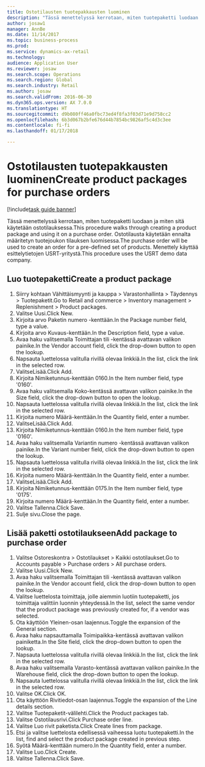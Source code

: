 ```yaml
--- 
title: Ostotilausten tuotepakkausten luominen
description: "Tässä menettelyssä kerrotaan, miten tuotepaketti luodaan ja miten sitä käytetään ostotilauksessa."
author: josaw1
manager: AnnBe
ms.date: 11/14/2017
ms.topic: business-process
ms.prod: 
ms.service: dynamics-ax-retail
ms.technology: 
audience: Application User
ms.reviewer: josaw
ms.search.scope: Operations
ms.search.region: Global
ms.search.industry: Retail
ms.author: josaw
ms.search.validFrom: 2016-06-30
ms.dyn365.ops.version: AX 7.0.0
ms.translationtype: HT
ms.sourcegitcommit: d9b080ff46a0fbc73ed4f8fa3f03d71e9d758cc2
ms.openlocfilehash: 6b3d067b2bfe676d44b7854bc9826af5c4d3c3ee
ms.contentlocale: fi-fi
ms.lasthandoff: 01/17/2018

---
```

# <a name="create-product-packages-for-purchase-orders"></a><span data-ttu-id="cbc96-103">Ostotilausten tuotepakkausten luominen</span><span class="sxs-lookup"><span data-stu-id="cbc96-103">Create product packages for purchase orders</span></span>

[!include[task guide banner](../includes/task-guide-banner.md)]

<span data-ttu-id="cbc96-104">Tässä menettelyssä kerrotaan, miten tuotepaketti luodaan ja miten sitä käytetään ostotilauksessa.</span><span class="sxs-lookup"><span data-stu-id="cbc96-104">This procedure walks through creating a product package and using it on a purchase order.</span></span> <span data-ttu-id="cbc96-105">Ostotilausta käytetään ennalta määritetyn tuotejoukon tilauksen luomisessa.</span><span class="sxs-lookup"><span data-stu-id="cbc96-105">The purchase order will be used to create an order for a pre-defined set of products.</span></span> <span data-ttu-id="cbc96-106">Menettely käyttää esittelytietojen USRT-yritystä.</span><span class="sxs-lookup"><span data-stu-id="cbc96-106">This procedure uses the USRT demo data company.</span></span>


## <a name="create-a-product-package"></a><span data-ttu-id="cbc96-107">Luo tuotepaketti</span><span class="sxs-lookup"><span data-stu-id="cbc96-107">Create a product package</span></span>
1. <span data-ttu-id="cbc96-108">Siirry kohtaan Vähittäismyynti ja kauppa > Varastonhallinta > Täydennys > Tuotepaketit.</span><span class="sxs-lookup"><span data-stu-id="cbc96-108">Go to Retail and commerce > Inventory management > Replenishment > Product packages.</span></span>
2. <span data-ttu-id="cbc96-109">Valitse Uusi.</span><span class="sxs-lookup"><span data-stu-id="cbc96-109">Click New.</span></span>
3. <span data-ttu-id="cbc96-110">Kirjoita arvo Paketin numero -kenttään.</span><span class="sxs-lookup"><span data-stu-id="cbc96-110">In the Package number field, type a value.</span></span>
4. <span data-ttu-id="cbc96-111">Kirjoita arvo Kuvaus-kenttään.</span><span class="sxs-lookup"><span data-stu-id="cbc96-111">In the Description field, type a value.</span></span>
5. <span data-ttu-id="cbc96-112">Avaa haku valitsemalla Toimittajan tili -kentässä avattavan valikon painike.</span><span class="sxs-lookup"><span data-stu-id="cbc96-112">In the Vendor account field, click the drop-down button to open the lookup.</span></span>
6. <span data-ttu-id="cbc96-113">Napsauta luettelossa valitulla rivillä olevaa linkkiä.</span><span class="sxs-lookup"><span data-stu-id="cbc96-113">In the list, click the link in the selected row.</span></span>
7. <span data-ttu-id="cbc96-114">ValitseLisää.</span><span class="sxs-lookup"><span data-stu-id="cbc96-114">Click Add.</span></span>
8. <span data-ttu-id="cbc96-115">Kirjoita Nimiketunnus-kenttään 0160.</span><span class="sxs-lookup"><span data-stu-id="cbc96-115">In the Item number field, type '0160'.</span></span>
9. <span data-ttu-id="cbc96-116">Avaa haku valitsemalla Koko-kentässä avattavan valikon painike.</span><span class="sxs-lookup"><span data-stu-id="cbc96-116">In the Size field, click the drop-down button to open the lookup.</span></span>
10. <span data-ttu-id="cbc96-117">Napsauta luettelossa valitulla rivillä olevaa linkkiä.</span><span class="sxs-lookup"><span data-stu-id="cbc96-117">In the list, click the link in the selected row.</span></span>
11. <span data-ttu-id="cbc96-118">Kirjoita numero Määrä-kenttään.</span><span class="sxs-lookup"><span data-stu-id="cbc96-118">In the Quantity field, enter a number.</span></span>
12. <span data-ttu-id="cbc96-119">ValitseLisää.</span><span class="sxs-lookup"><span data-stu-id="cbc96-119">Click Add.</span></span>
13. <span data-ttu-id="cbc96-120">Kirjoita Nimiketunnus-kenttään 0160.</span><span class="sxs-lookup"><span data-stu-id="cbc96-120">In the Item number field, type '0160'.</span></span>
14. <span data-ttu-id="cbc96-121">Avaa haku valitsemalla Variantin numero -kentässä avattavan valikon painike.</span><span class="sxs-lookup"><span data-stu-id="cbc96-121">In the Variant number field, click the drop-down button to open the lookup.</span></span>
15. <span data-ttu-id="cbc96-122">Napsauta luettelossa valitulla rivillä olevaa linkkiä.</span><span class="sxs-lookup"><span data-stu-id="cbc96-122">In the list, click the link in the selected row.</span></span>
16. <span data-ttu-id="cbc96-123">Kirjoita numero Määrä-kenttään.</span><span class="sxs-lookup"><span data-stu-id="cbc96-123">In the Quantity field, enter a number.</span></span>
17. <span data-ttu-id="cbc96-124">ValitseLisää.</span><span class="sxs-lookup"><span data-stu-id="cbc96-124">Click Add.</span></span>
18. <span data-ttu-id="cbc96-125">Kirjoita Nimiketunnus-kenttään 0175.</span><span class="sxs-lookup"><span data-stu-id="cbc96-125">In the Item number field, type '0175'.</span></span>
19. <span data-ttu-id="cbc96-126">Kirjoita numero Määrä-kenttään.</span><span class="sxs-lookup"><span data-stu-id="cbc96-126">In the Quantity field, enter a number.</span></span>
20. <span data-ttu-id="cbc96-127">Valitse Tallenna.</span><span class="sxs-lookup"><span data-stu-id="cbc96-127">Click Save.</span></span>
21. <span data-ttu-id="cbc96-128">Sulje sivu.</span><span class="sxs-lookup"><span data-stu-id="cbc96-128">Close the page.</span></span>

## <a name="add-package-to-purchase-order"></a><span data-ttu-id="cbc96-129">Lisää paketti ostotilaukseen</span><span class="sxs-lookup"><span data-stu-id="cbc96-129">Add package to purchase order</span></span>
1. <span data-ttu-id="cbc96-130">Valitse Ostoreskontra > Ostotilaukset > Kaikki ostotilaukset.</span><span class="sxs-lookup"><span data-stu-id="cbc96-130">Go to Accounts payable > Purchase orders > All purchase orders.</span></span>
2. <span data-ttu-id="cbc96-131">Valitse Uusi.</span><span class="sxs-lookup"><span data-stu-id="cbc96-131">Click New.</span></span>
3. <span data-ttu-id="cbc96-132">Avaa haku valitsemalla Toimittajan tili -kentässä avattavan valikon painike.</span><span class="sxs-lookup"><span data-stu-id="cbc96-132">In the Vendor account field, click the drop-down button to open the lookup.</span></span>
4. <span data-ttu-id="cbc96-133">Valitse luettelosta toimittaja, jolle aiemmin luotiin tuotepaketti, jos toimittaja valittiin luonnin yhteydessä.</span><span class="sxs-lookup"><span data-stu-id="cbc96-133">In the list, select the same vendor that the product package was previously created for, if a vendor was selected.</span></span>
5. <span data-ttu-id="cbc96-134">Ota käyttöön Yleinen-osan laajennus.</span><span class="sxs-lookup"><span data-stu-id="cbc96-134">Toggle the expansion of the General section.</span></span>
6. <span data-ttu-id="cbc96-135">Avaa haku napsauttamalla Toimipaikka-kentässä avattavan valikon painiketta.</span><span class="sxs-lookup"><span data-stu-id="cbc96-135">In the Site field, click the drop-down button to open the lookup.</span></span>
7. <span data-ttu-id="cbc96-136">Napsauta luettelossa valitulla rivillä olevaa linkkiä.</span><span class="sxs-lookup"><span data-stu-id="cbc96-136">In the list, click the link in the selected row.</span></span>
8. <span data-ttu-id="cbc96-137">Avaa haku valitsemalla Varasto-kentässä avattavan valikon painike.</span><span class="sxs-lookup"><span data-stu-id="cbc96-137">In the Warehouse field, click the drop-down button to open the lookup.</span></span>
9. <span data-ttu-id="cbc96-138">Napsauta luettelossa valitulla rivillä olevaa linkkiä.</span><span class="sxs-lookup"><span data-stu-id="cbc96-138">In the list, click the link in the selected row.</span></span>
10. <span data-ttu-id="cbc96-139">Valitse OK.</span><span class="sxs-lookup"><span data-stu-id="cbc96-139">Click OK.</span></span>
11. <span data-ttu-id="cbc96-140">Ota käyttöön Rivitiedot-osan laajennus.</span><span class="sxs-lookup"><span data-stu-id="cbc96-140">Toggle the expansion of the Line details section.</span></span>
12. <span data-ttu-id="cbc96-141">Valitse Tuotepaketit-välilehti.</span><span class="sxs-lookup"><span data-stu-id="cbc96-141">Click the Product packages tab.</span></span>
13. <span data-ttu-id="cbc96-142">Valitse Ostotilausrivi.</span><span class="sxs-lookup"><span data-stu-id="cbc96-142">Click Purchase order line.</span></span>
14. <span data-ttu-id="cbc96-143">Valitse Luo rivit paketista.</span><span class="sxs-lookup"><span data-stu-id="cbc96-143">Click Create lines from package.</span></span>
15. <span data-ttu-id="cbc96-144">Etsi ja valitse luettelosta edellisessä vaiheessa luotu tuotepaketti.</span><span class="sxs-lookup"><span data-stu-id="cbc96-144">In the list, find and select the product package created in previous step.</span></span>
16. <span data-ttu-id="cbc96-145">Syötä Määrä-kenttään numero.</span><span class="sxs-lookup"><span data-stu-id="cbc96-145">In the Quantity field, enter a number.</span></span>
17. <span data-ttu-id="cbc96-146">Valitse Luo.</span><span class="sxs-lookup"><span data-stu-id="cbc96-146">Click Create.</span></span>
18. <span data-ttu-id="cbc96-147">Valitse Tallenna.</span><span class="sxs-lookup"><span data-stu-id="cbc96-147">Click Save.</span></span>


